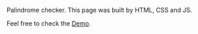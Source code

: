 Palindrome checker.
This page was built by HTML, CSS and JS.

Feel free to check the [Demo](https://saiqos.github.io/palindrome-checker/).
